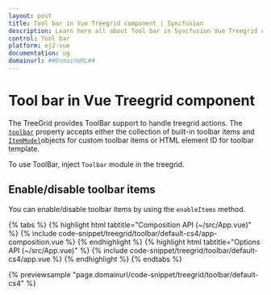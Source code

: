 ```yaml
---
layout: post
title: Tool bar in Vue Treegrid component | Syncfusion
description: Learn here all about Tool bar in Syncfusion Vue Treegrid component of Syncfusion Essential JS 2 and more.
control: Tool bar 
platform: ej2-vue
documentation: ug
domainurl: ##DomainURL##
---
```


# Tool bar in Vue Treegrid component

The TreeGrid provides ToolBar support to handle treegrid actions. The [`toolbar`](https://ej2.syncfusion.com/vue/documentation/api/treegrid/#toolbar)
property accepts either the collection of built-in toolbar items and [`ItemModel`](https://ej2.syncfusion.com/vue/documentation/api/toolbar/#item)objects for custom toolbar items or HTML element ID for toolbar template.

To use ToolBar, inject `Toolbar` module in the treegrid.

## Enable/disable toolbar items

You can enable/disable toolbar items by using the `enableItems` method.

{% tabs %}
{% highlight html tabtitle="Composition API (~/src/App.vue)" %}
{% include code-snippet/treegrid/toolbar/default-cs4/app-composition.vue %}
{% endhighlight %}
{% highlight html tabtitle="Options API (~/src/App.vue)" %}
{% include code-snippet/treegrid/toolbar/default-cs4/app.vue %}
{% endhighlight %}
{% endtabs %}
        
{% previewsample "page.domainurl/code-snippet/treegrid/toolbar/default-cs4" %}